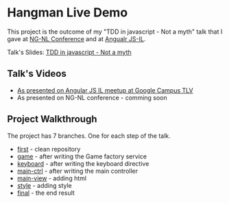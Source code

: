 # Hangman Live Demo

This project is the outcome of my "TDD in javascript - Not a myth" talk that I gave at [NG-NL Conference](http://www.ng-nl.org/#) and at [Angualr JS-IL](http://www.meetup.com/AngularJS-IL/).

Talk's Slides: [TDD in javascript - Not a myth](http://slides.com/ofird/tdd-in-javascript-not-a-myth--2/#/)

## Talk's Videos

* [As presented on Angular JS IL meetup at Google Campus TLV](https://www.youtube.com/watch?v=olxbXe-eL2o)
* As presented on NG-NL conference - comming soon

## Project Walkthrough

The project has 7 branches. One for each step of the talk.

* [first](https://github.com/ofirdagan/hangman-live-demo/tree/first) - clean repository
* [game](https://github.com/ofirdagan/hangman-live-demo/tree/game) - after writing the Game factory service
* [keyboard](https://github.com/ofirdagan/hangman-live-demo/tree/keyboard) - after writing the keyboard directive
* [main-ctrl](https://github.com/ofirdagan/hangman-live-demo/tree/main-ctrl) - after writing the main controller
* [main-view](https://github.com/ofirdagan/hangman-live-demo/tree/main-view) - adding html
* [style](https://github.com/ofirdagan/hangman-live-demo/tree/style) - adding style
* [final](https://github.com/ofirdagan/hangman-live-demo/tree/final) - the end result
